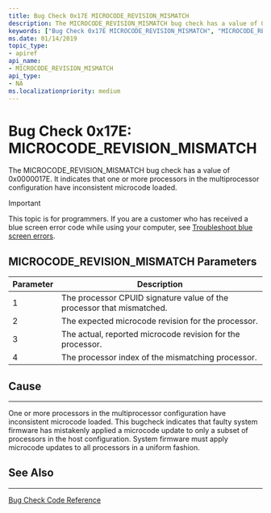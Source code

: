 ```yaml
---
title: Bug Check 0x17E MICROCODE_REVISION_MISMATCH
description: The MICROCODE_REVISION_MISMATCH bug check has a value of 0x0000017E. It indicates that that one or more processors in the multiprocessor configuration have inconsistent microcode loaded.  
keywords: ["Bug Check 0x17E MICROCODE_REVISION_MISMATCH", "MICROCODE_REVISION_MISMATCH"]
ms.date: 01/14/2019
topic_type:
- apiref
api_name:
- MICROCODE_REVISION_MISMATCH
api_type:
- NA
ms.localizationpriority: medium
---
```


# Bug Check 0x17E: MICROCODE\_REVISION\_MISMATCH

The MICROCODE\_REVISION\_MISMATCH bug check has a value of 0x0000017E. It indicates that one or more processors in the multiprocessor configuration have inconsistent microcode loaded.  

> [!IMPORTANT]
> This topic is for programmers. If you are a customer who has received a blue screen error code while using your computer, see [Troubleshoot blue screen errors](https://www.windows.com/stopcode).

 

## MICROCODE\_REVISION\_MISMATCH Parameters

|Parameter|Description|
|-------- |---------- |
|1| The processor CPUID signature value of the processor that mismatched. |
|2| The expected microcode revision for the processor. |
|3| The actual, reported microcode revision for the processor. |
|4| The processor index of the mismatching processor.|


## Cause
-----
One or more processors in the multiprocessor configuration have inconsistent microcode loaded. 
This bugcheck indicates that faulty system firmware has mistakenly applied a microcode update to only a subset of processors in the host configuration. System firmware must apply microcode updates to all processors in a uniform fashion. 

## See Also
----------

[Bug Check Code Reference](bug-check-code-reference2.md)

